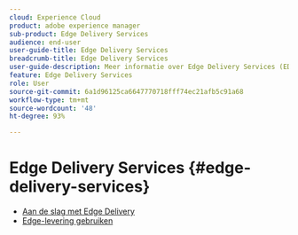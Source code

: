```yaml
---
cloud: Experience Cloud
product: adobe experience manager
sub-product: Edge Delivery Services
audience: end-user
user-guide-title: Edge Delivery Services
breadcrumb-title: Edge Delivery Services
user-guide-description: Meer informatie over Edge Delivery Services (EDS), een set services die kan worden samengesteld om een snelle ontwikkelomgeving mogelijk te maken waarin auteurs snel kunnen bijwerken en publiceren en nieuwe sites snel kunnen worden opgestart.
feature: Edge Delivery Services
role: User
source-git-commit: 6a1d96125ca6647770718fff74ec21afb5c91a68
workflow-type: tm+mt
source-wordcount: '48'
ht-degree: 93%

---
```



# Edge Delivery Services {#edge-delivery-services}

+ [Aan de slag met Edge Delivery](/help/edge/overview.md)
+ [Edge-levering gebruiken](/help/edge/using.md)

